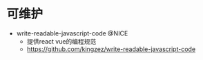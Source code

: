 # 可维护

- write-readable-javascript-code @NICE
    - 提供react vue的编程规范
    - https://github.com/kingzez/write-readable-javascript-code